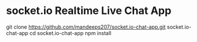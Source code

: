 # socket.io Realtime Live Chat App
git clone https://github.com/mandeeps207/socket.io-chat-app.git socket.io-chat-app
cd socket.io-chat-app
npm install
